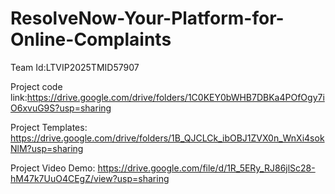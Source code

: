 # ResolveNow-Your-Platform-for-Online-Complaints

Team Id:LTVIP2025TMID57907 





Project code link:https://drive.google.com/drive/folders/1C0KEY0bWHB7DBKa4POfOgy7iO6xvuG9S?usp=sharing





Project Templates: https://drive.google.com/drive/folders/1B_QJCLCk_ibOBJ1ZVX0n_WnXi4sokNlM?usp=sharing



Project Video Demo: https://drive.google.com/file/d/1R_5ERy_RJ86jlSc28-hM47k7UuO4CEgZ/view?usp=sharing
